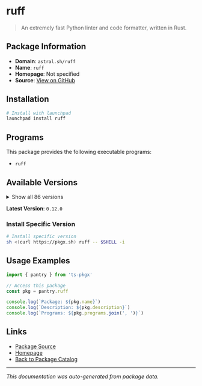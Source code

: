 # ruff

> An extremely fast Python linter and code formatter, written in Rust.

## Package Information

- **Domain**: `astral.sh/ruff`
- **Name**: `ruff`
- **Homepage**: Not specified
- **Source**: [View on GitHub](https://github.com/pkgxdev/pantry/tree/main/projects/astral.sh/ruff/package.yml)

## Installation

```bash
# Install with launchpad
launchpad install ruff
```

## Programs

This package provides the following executable programs:

- `ruff`

## Available Versions

<details>
<summary>Show all 86 versions</summary>

- `0.12.0`, `0.11.13`, `0.11.12`, `0.11.11`, `0.11.10`
- `0.11.9`, `0.11.8`, `0.11.7`, `0.11.6`, `0.11.5`
- `0.11.4`, `0.11.3`, `0.11.2`, `0.11.1`, `0.11.0`
- `0.10.0`, `0.9.10`, `0.9.9`, `0.9.8`, `0.9.7`
- `0.9.6`, `0.9.5`, `0.9.4`, `0.9.3`, `0.9.2`
- `0.9.1`, `0.9.0`, `0.8.6`, `0.8.5`, `0.8.4`
- `0.8.3`, `0.8.2`, `0.8.1`, `0.8.0`, `0.7.4`
- `0.7.3`, `0.7.2`, `0.7.1`, `0.7.0`, `0.6.9`
- `0.6.8`, `0.6.7`, `0.6.6`, `0.6.5`, `0.6.4`
- `0.6.3`, `0.6.2`, `0.6.1`, `0.6.0`, `0.5.7`
- `0.5.6`, `0.5.5`, `0.5.4`, `0.5.3`, `0.5.2`
- `0.5.1`, `0.5.0`, `0.4.10`, `0.4.9`, `0.4.8`
- `0.4.7`, `0.4.6`, `0.4.5`, `0.4.4`, `0.4.3`
- `0.4.2`, `0.4.1`, `0.4.0`, `0.3.7`, `0.3.6`
- `0.3.5`, `0.3.4`, `0.3.3`, `0.3.2`, `0.3.1`
- `0.3.0`, `0.2.2`, `0.2.1`, `0.2.0`, `0.1.15`
- `0.1.14`, `0.1.13`, `0.1.12`, `0.1.11`, `0.1.10`
- `0.1.9`

</details>

**Latest Version**: `0.12.0`

### Install Specific Version

```bash
# Install specific version
sh <(curl https://pkgx.sh) ruff -- $SHELL -i
```

## Usage Examples

```typescript
import { pantry } from 'ts-pkgx'

// Access this package
const pkg = pantry.ruff

console.log(`Package: ${pkg.name}`)
console.log(`Description: ${pkg.description}`)
console.log(`Programs: ${pkg.programs.join(', ')}`)
```

## Links

- [Package Source](https://github.com/pkgxdev/pantry/tree/main/projects/astral.sh/ruff/package.yml)
- [Homepage](#)
- [Back to Package Catalog](../../../package-catalog.md)

---

*This documentation was auto-generated from package data.*
